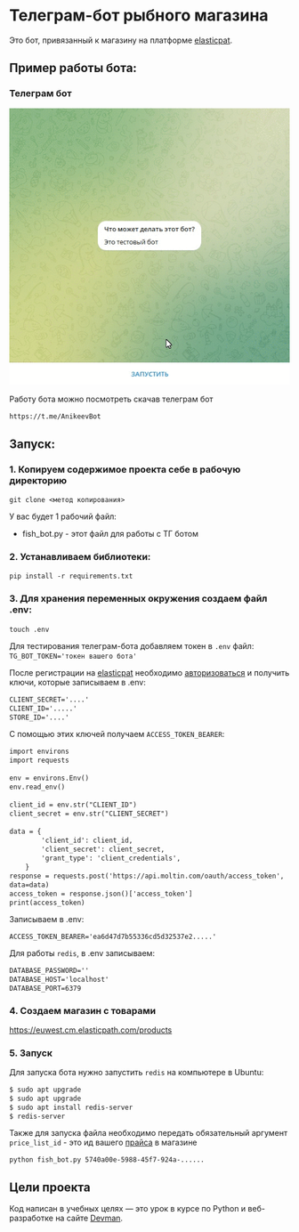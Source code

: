 # Телеграм-бот рыбного магазина

Это бот, привязанный к магазину на платформе [elasticpat](hhttps://euwest.cm.elasticpath.com/account).

## Пример работы бота:
### Телеграм бот

![max example](gifs/tg_bot.gif)


Работу бота можно посмотреть скачав телеграм бот 
```
https://t.me/AnikeevBot
```
## Запуск:

### 1. Копируем содержимое проекта себе в рабочую директорию
```
git clone <метод копирования>
```
У вас будет 1 рабочий файл:
- fish_bot.py - этот файл для работы с ТГ ботом

### 2. Устанавливаем библиотеки:
```
pip install -r requirements.txt
```

### 3. Для хранения переменных окружения создаем файл .env:
```
touch .env
```
Для тестирования телеграм-бота добавляем токен в `.env` файл: `TG_BOT_TOKEN='токен вашего бота'`

После регистрации на [elasticpat](hhttps://euwest.cm.elasticpath.com/account) 
необходимо [авторизоваться](https://documentation.elasticpath.com/commerce-cloud/docs/api/basics/authentication/index.html)
и получить ключи, которые записываем в .env:
```pycon
CLIENT_SECRET='....'
CLIENT_ID='.....'
STORE_ID='....'
```

С помощью этих ключей получаем `ACCESS_TOKEN_BEARER`:
```pycon
import environs
import requests

env = environs.Env()
env.read_env()

client_id = env.str("CLIENT_ID")
client_secret = env.str("CLIENT_SECRET")

data = {
        'client_id': client_id,
        'client_secret': client_secret,
        'grant_type': 'client_credentials',
    }
response = requests.post('https://api.moltin.com/oauth/access_token', data=data)
access_token = response.json()['access_token']
print(access_token)
```

Записываем в .env:
```pycon
ACCESS_TOKEN_BEARER='ea6d47d7b55336cd5d32537e2.....'
```

Для работы `redis`, в .env записываем:
```pycon
DATABASE_PASSWORD=''
DATABASE_HOST='localhost'
DATABASE_PORT=6379
```

### 4. Создаем магазин с товарами
https://euwest.cm.elasticpath.com/products

### 5. Запуск

Для запуска бота нужно запустить `redis` на компьютере в Ubuntu:
```pycon
$ sudo apt upgrade
$ sudo apt upgrade
$ sudo apt install redis-server
$ redis-server
```

Также для запуска файла необходимо передать обязательный аргумент `price_list_id` - 
это ид вашего [прайса](https://euwest.cm.elasticpath.com/pricebooks/edit-pricebook/5740a00e-5988-45f7-924a-c70f7697d8d4#price_book) в магазине 

```
python fish_bot.py 5740a00e-5988-45f7-924a-...... 
```

## Цели проекта

Код написан в учебных целях — это урок в курсе по Python и веб-разработке на сайте [Devman](https://dvmn.org).
